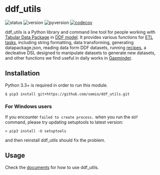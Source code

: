 # ddf_utils

![status](https://img.shields.io/travis/semio/ddf_utils.svg)
![version](https://img.shields.io/pypi/v/ddf_utils.svg)
![pyversion](https://img.shields.io/pypi/pyversions/ddf_utils.svg)
[![codecov](https://codecov.io/gh/semio/ddf_utils/branch/master/graph/badge.svg)](https://codecov.io/gh/semio/ddf_utils)

ddf_utils is a Python library and command line tool for people working with
[Tabular Data Package][1] in [DDF model][2]. It provides various functions for [ETL tasks][3],
including string formatting, data transforming, generating datapackage.json,
reading data form DDF datasets, running [recipes][4], a decleative
DSL designed to manipulate datasets to generate new datasets, and other
functions we find useful in daily works in [Gapminder][5].

[1]: http://specs.frictionlessdata.io/tabular-data-package
[2]: https://github.com/open-numbers/wiki/wiki/Introduction-to-DDF
[3]: https://en.wikipedia.org/wiki/Extract,_transform,_load
[4]: https://ddf-utils.readthedocs.io/en/latest/recipe.html
[5]: https://www.gapminder.org/

## Installation

Python 3.3+ is required in order to run this module.

```$ pip3 install git+https://github.com/semio/ddf_utils.git```

### For Windows users

If you encounter `failed to create process.` when you run the `ddf` command, please
try updating setuptools to latest version:

`> pip3 install -U setuptools`

and then reinstall ddf_utils should fix the problem.

## Usage

Check the [documents](https://ddf-utils.readthedocs.io/en/latest/intro.html) for
how to use ddf_utils.
